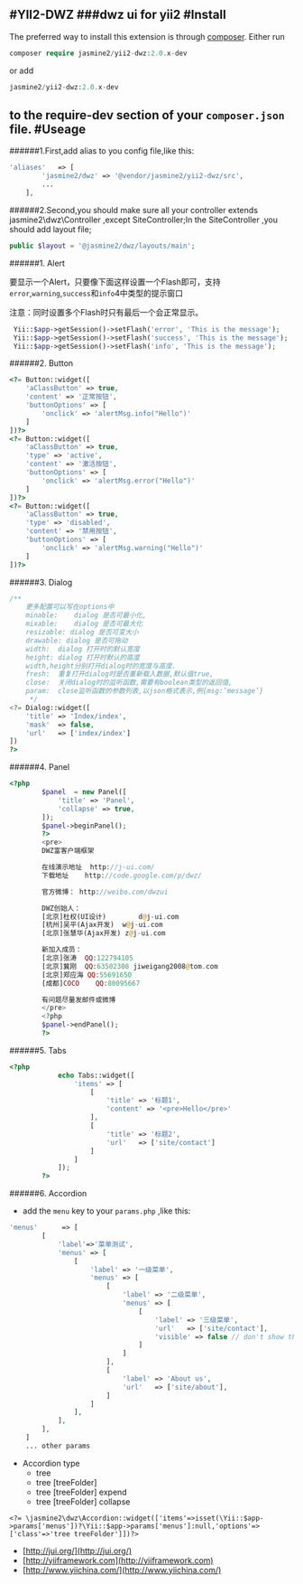 #YII2-DWZ
###dwz ui for yii2
#Install
------------

The preferred way to install this extension is through [composer](http://getcomposer.org/download/).
Either run

```php
composer require jasmine2/yii2-dwz:2.0.x-dev
```

or add 

```php
jasmine2/yii2-dwz:2.0.x-dev
```

to the require-dev section of your `composer.json` file.
#Useage
---
######1.First,add alias to you config file,like this:
```php
'aliases'   => [
        'jasmine2/dwz' => '@vendor/jasmine2/yii2-dwz/src',
        ...
    ],
```
######2.Second,you should make sure all your controller extends jasmine2\dwz\Controller ,except SiteController;In the SiteController ,you should add layout file;
```php
public $layout = '@jasmine2/dwz/layouts/main';
```
######1. Alert

要显示一个Alert，只要像下面这样设置一个Flash即可，支持`error`,`warning`,`success`和`info`4中类型的提示窗口

注意：同时设置多个Flash时只有最后一个会正常显示。

```php
 Yii::$app->getSession()->setFlash('error', 'This is the message');
 Yii::$app->getSession()->setFlash('success', 'This is the message');
 Yii::$app->getSession()->setFlash('info', 'This is the message');
```

######2. Button

```php
<?= Button::widget([
	'aClassButton' => true,
	'content' => '正常按钮',
	'buttonOptions' => [
		'onclick' => 'alertMsg.info("Hello")'
	]
])?>
<?= Button::widget([
	'aClassButton' => true,
	'type' => 'active',
	'content' => '激活按钮',
	'buttonOptions' => [
		'onclick' => 'alertMsg.error("Hello")'
	]
])?>
<?= Button::widget([
	'aClassButton' => true,
	'type' => 'disabled',
	'content' => '禁用按钮',
	'buttonOptions' => [
		'onclick' => 'alertMsg.warning("Hello")'
	]
])?>
```

######3. Dialog

```php
/**
	更多配置可以写在options中
	minable:	dialog 是否可最小化,
	mixable:	dialog 是否可最大化
	resizable: dialog 是否可变大小
	drawable: dialog 是否可拖动
	width:	dialog 打开时的默认宽度
	height:	dialog 打开时默认的高度
	width,height分别打开dialog时的宽度与高度.
	fresh:	重复打开dialog时是否重新载入数据,默认值true,
	close:	关闭dialog时的监听函数,需要有boolean类型的返回值,
	param:	close监听函数的参数列表,以json格式表示,例{msg:’message’}
	 */
<?= Dialog::widget([
	'title' => 'Index/index',
	'mask'  => false,
	'url'   => ['index/index']
])
?>
```

######4. Panel

```php
<?php
		$panel  = new Panel([
			'title' => 'Panel',
			'collapse' => true,
		]);
		$panel->beginPanel();
		?>
		<pre>
		DWZ富客户端框架

		在线演示地址	http://j-ui.com/
		下载地址	http://code.google.com/p/dwz/

		官方微博： http://weibo.com/dwzui

		DWZ创始人：
		[北京]杜权(UI设计)		d@j-ui.com
		[杭州]吴平(Ajax开发)	w@j-ui.com
		[北京]张慧华(Ajax开发)	z@j-ui.com

		新加入成员：
		[北京]张涛	QQ:122794105
		[北京]冀刚	QQ:63502308	jiweigang2008@tom.com
		[北京]郑应海	QQ:55691650
		[成都]COCO	QQ:80095667

		有问题尽量发邮件或微博
		</pre>
		<?php
		$panel->endPanel();
		?>
```

######5. Tabs

```php
<?php
			echo Tabs::widget([
				'items' => [
					[
						'title' => '标题1',
						'content' => '<pre>Hello</pre>'
					],
					[
						'title' => '标题2',
						'url'   => ['site/contact']
					]
				]
			]);
		?>
```

######6. Accordion
- add the `menu` key to your `params.php` ,like this:

```php
'menus'      => [
		[
			'label'=>'菜单测试',
			'menus' => [
				[
					'label' => '一级菜单',
					'menus' => [
						[
							'label' => '二级菜单',
							'menus' => [
								[
									'label' => '三级菜单',
									'url'   => ['site/contact'],
									'visible' => false // don't show this menu
								]
							]
						],
						[
							'label' => 'About us',
							'url'   => ['site/about'],
						]
					]
				],
			],
		],
	]
	... other params
```
- Accordion type
    - tree
    - tree [treeFolder]
    - tree [treeFolder] expend
    - tree [treeFolder] collapse
    
`<?= \jasmine2\dwz\Accordion::widget(['items'=>isset(\Yii::$app->params['menus'])?\Yii::$app->params['menus']:null,'options'=>['class'=>'tree treeFolder']])?>`    
* [http://jui.org/](http://jui.org/)
* [http://yiiframework.com](http://yiiframework.com)
* [http://www.yiichina.com/](http://www.yiichina.com/)
